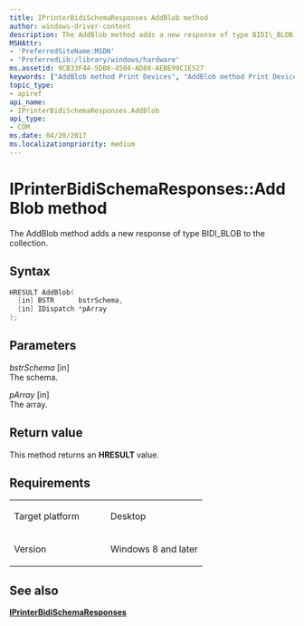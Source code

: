 ```yaml
---
title: IPrinterBidiSchemaResponses AddBlob method
author: windows-driver-content
description: The AddBlob method adds a new response of type BIDI\_BLOB to the collection.
MSHAttr:
- 'PreferredSiteName:MSDN'
- 'PreferredLib:/library/windows/hardware'
ms.assetid: 9CB33F44-5DB8-4504-AD88-AEBE99C1E527
keywords: ["AddBlob method Print Devices", "AddBlob method Print Devices , IPrinterBidiSchemaResponses interface", "IPrinterBidiSchemaResponses interface Print Devices , AddBlob method"]
topic_type:
- apiref
api_name:
- IPrinterBidiSchemaResponses.AddBlob
api_type:
- COM
ms.date: 04/20/2017
ms.localizationpriority: medium
---
```


# IPrinterBidiSchemaResponses::AddBlob method

The AddBlob method adds a new response of type BIDI\_BLOB to the collection.

Syntax
------

```cpp
HRESULT AddBlob(
  [in] BSTR      bstrSchema,
  [in] IDispatch *pArray
);
```

Parameters
----------

*bstrSchema* \[in\]  
The schema.

*pArray* \[in\]  
The array.

Return value
------------

This method returns an **HRESULT** value.

Requirements
------------

<table>
<colgroup>
<col width="50%" />
<col width="50%" />
</colgroup>
<tbody>
<tr class="odd">
<td><p>Target platform</p></td>
<td>Desktop</td>
</tr>
<tr class="even">
<td><p>Version</p></td>
<td><p>Windows 8 and later</p></td>
</tr>
</tbody>
</table>

## See also

[**IPrinterBidiSchemaResponses**](iprinterbidischemaresponses.md)
